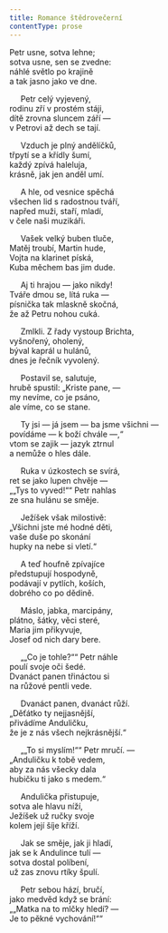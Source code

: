 ```yaml
---
title: Romance štědrovečerní
contentType: prose
---
```


Petr usne, sotva lehne;  
sotva usne, sen se zvedne:  
náhlé světlo po krajině  
a tak jasno jako ve dne.

  

     Petr celý vyjevený,  
rodinu zří v prostém stáji,  
dítě zrovna sluncem září —  
v Petrovi až dech se tají.

  

     Vzduch je plný andělíčků,  
třpytí se a křídly šumí,  
každý zpívá haleluja,  
krásně, jak jen anděl umí.

  

     A hle, od vesnice spěchá  
všechen lid s radostnou tváří,  
napřed muži, staří, mladí,  
v čele naši muzikáři.

  

     Vašek velký buben tluče,  
Matěj troubí, Martin hude,  
Vojta na klarinet píská,  
Kuba měchem bas jim dude.

  

     Aj ti hrajou — jako nikdy!  
Tváře dmou se, lítá ruka —  
písnička tak mlaskně skočná,  
že až Petru nohou cuká.

  

     Zmlkli. Z řady vystoup Brichta,  
vyšnořený, oholený,  
býval kaprál u hulánů,  
dnes je řečník vyvolený.

  

     Postavil se, salutuje,  
hrubě spustil: „Kriste pane, —  
my nevíme, co je psáno,  
ale víme, co se stane.

  

     Ty jsi — já jsem — ba jsme všichni —  
povídáme — k boží chvále —,“  
vtom se zajik — jazyk ztrnul  
a nemůže o hles dále.

  

     Ruka v úzkostech se svírá,  
ret se jako lupen chvěje —  
„„Tys to vyved!““ Petr nahlas  
ze sna hulánu se směje.

  

     Ježíšek však milostivě:  
„Všichni jste mé hodné děti,  
vaše duše po skonání  
hupky na nebe si vletí.“

  

     A teď houfně zpívajíce  
předstupují hospodyně,  
podávají v pytlích, koších,  
dobrého co po dědině.

  

     Máslo, jabka, marcipány,  
plátno, šátky, věci steré,  
Maria jim přikyvuje,  
Josef od nich dary bere.

  

     „„Co je tohle?““ Petr náhle  
poulí svoje oči šedé.  
Dvanáct panen třináctou si  
na růžové pentli vede.

  

     Dvanáct panen, dvanáct růží.  
„Děťátko ty nejjasnější,  
přivádíme Anduličku,  
že je z nás všech nejkrásnější.“

  

     „„To si myslím!““ Petr mručí. —  
„Anduličku k tobě vedem,  
aby za nás všecky dala  
hubičku ti jako s medem.“

  

     Andulička přistupuje,  
sotva ale hlavu níží,  
Ježíšek už ručky svoje  
kolem její šíje kříží.

  

     Jak se směje, jak ji hladí,  
jak se k Andulince tulí —  
sotva dostal políbení,  
už zas znovu rtíky špulí.

  

     Petr sebou hází, bručí,  
jako medvěd když se brání:  
„„Matka na to mlčky hledí? —  
Je to pěkné vychování!““
